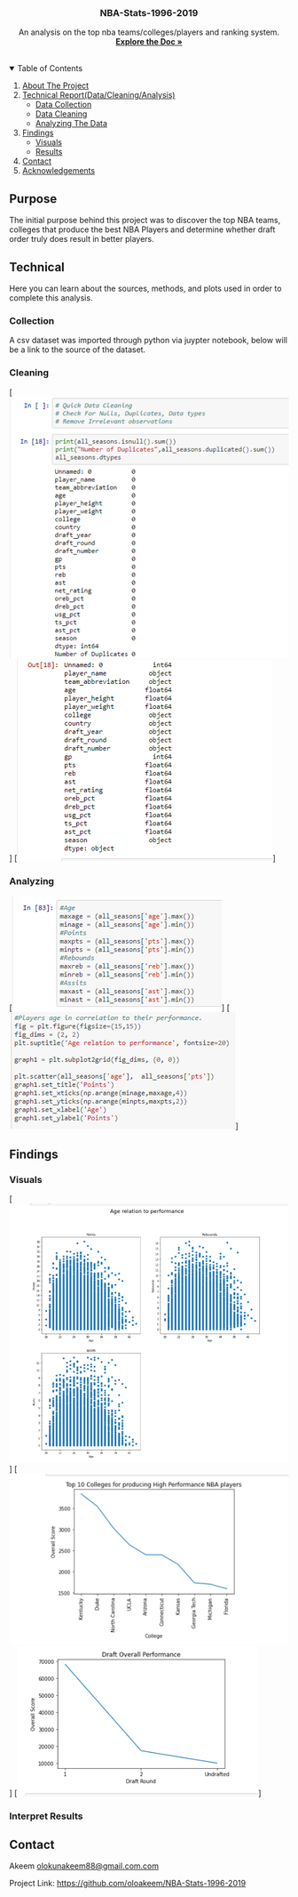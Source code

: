 <br />
<p align="center">
  <h3 align="center">NBA-Stats-1996-2019</h3>
  <p align="center">
    An analysis on the top nba teams/colleges/players and ranking system.
    <br />
    <a href="https://github.com/oloakeem/NBA-Stats-1996-2019"><strong>Explore the Doc »</strong></a>
    <br />
    <br />
  </p>
</p>



<!-- TABLE OF CONTENTS -->
<details open="open">
  <summary>Table of Contents</summary>
  <ol>
    <li>
      <a href="#purpose">About The Project</a>
    </li>
    <li>
      <a href="#technical">Technical Report(Data/Cleaning/Analysis)</a>
      <ul>
        <li><a href="#collection">Data Collection</a></li>
        <li><a href="#cleaning">Data Cleaning</a></li>
        <li><a href="#analyzing">Analyzing The Data</a></li>
      </ul>
    </li>
      <li>
      <a href="#findings">Findings</a>
      <ul>
        <li><a href="#visuals">Visuals</a></li>
        <li><a href="#interpret-results">Results</a></li>
      </ul>
    </li>
    <li><a href="#contact">Contact</a></li>
    <li><a href="#acknowledgements">Acknowledgements</a></li>
  </ol>
</details>



<!-- Purpose -->
## Purpose
The initial purpose behind this project was to discover the top NBA teams, colleges that produce the best NBA Players and determine whether draft order truly does result in better players.
<!-- Technical -->

## Technical
Here you can learn about the sources, methods, and plots used in order to complete this analysis.
### Collection
A csv dataset was imported through python via juypter notebook, below will be a link to the source of the dataset.
### Cleaning
[![Cleaning SS ONE][c1-screenshot]] [![Cleaning SS ONE][c2-screenshot]]

### Analyzing
[![Cleaning SS ONE][a1-screenshot]] [![Cleaning SS ONE][a2-screenshot]]

<!-- Findings -->
## Findings
### Visuals
[![Cleaning SS ONE][v1-screenshot]] [![Cleaning SS ONE][v2-screenshot]]
[![Cleaning SS ONE][v3-screenshot]]
### Interpret Results
<!-- CONTACT -->
## Contact

Akeem  olokunakeem88@gmail.com.com

Project Link: https://github.com/oloakeem/NBA-Stats-1996-2019


<!-- MARKDOWN LINKS & IMAGES -->
<!-- https://www.markdownguide.org/basic-syntax/#reference-style-links -->
[linkedin-shield]: https://img.shields.io/badge/-LinkedIn-black.svg?style=for-the-badge&logo=linkedin&colorB=555
[linkedin-url]: https://www.linkedin.com/in/akeem-olokun-171b961b2/
[c1-screenshot]: /images/cleaning1.PNG
[c2-screenshot]: /images/cleaning2.PNG
[a1-screenshot]: /images/analysis1.PNG
[a2-screenshot]: /images/analysis2.PNG
[v1-screenshot]: /images/visuals1.PNG
[v2-screenshot]: /images/visuals2.PNG
[v3-screenshot]: /images/visuals3.PNG
